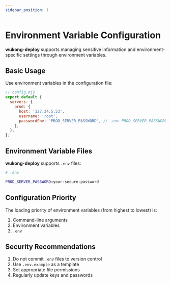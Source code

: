 ```yaml
---
sidebar_position: 1
---
```


# Environment Variable Configuration

**wukong-deploy** supports managing sensitive information and environment-specific settings through environment variables.

## Basic Usage

Use environment variables in the configuration file:

```javascript
// config.mjs
export default {
  servers: {
    prod: {
      host: '127.34.5.53',
      username: 'root',
      passwordEnv: 'PROD_SERVER_PASSWORD', // .env PROD_SERVER_PASSWORD="yourpassword"
    },
  },
};
```

## Environment Variable Files

**wukong-deploy** supports `.env` files:

```bash
# .env

PROD_SERVER_PASSWORD=your-secure-password
```

## Configuration Priority

The loading priority of environment variables (from highest to lowest) is:

1. Command-line arguments
2. Environment variables
3. `.env`

## Security Recommendations

1. Do not commit `.env` files to version control
2. Use `.env.example` as a template
3. Set appropriate file permissions
4. Regularly update keys and passwords
